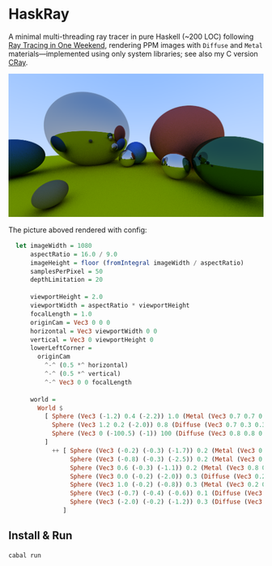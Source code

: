 # HaskRay
A minimal multi-threading ray tracer in pure Haskell (~200 LOC) following [Ray Tracing in One Weekend](https://raytracing.github.io/books/RayTracingInOneWeekend.html), rendering PPM images with `Diffuse` and `Metal` materials—implemented using only system libraries; see also my C version [CRay](https://github.com/TwinIsland/CRay).

![demo](./docs/output.png)

The picture aboved rendered with config:
```haskell
  let imageWidth = 1080
      aspectRatio = 16.0 / 9.0
      imageHeight = floor (fromIntegral imageWidth / aspectRatio)
      samplesPerPixel = 50
      depthLimitation = 20

      viewportHeight = 2.0
      viewportWidth = aspectRatio * viewportHeight
      focalLength = 1.0
      originCam = Vec3 0 0 0
      horizontal = Vec3 viewportWidth 0 0
      vertical = Vec3 0 viewportHeight 0
      lowerLeftCorner =
        originCam
          ^-^ (0.5 *^ horizontal)
          ^-^ (0.5 *^ vertical)
          ^-^ Vec3 0 0 focalLength

      world =
        World $
          [ Sphere (Vec3 (-1.2) 0.4 (-2.2)) 1.0 (Metal (Vec3 0.7 0.7 0.7)),
            Sphere (Vec3 1.2 0.2 (-2.0)) 0.8 (Diffuse (Vec3 0.7 0.3 0.3)),
            Sphere (Vec3 0 (-100.5) (-1)) 100 (Diffuse (Vec3 0.8 0.8 0.0))
          ]
            ++ [ Sphere (Vec3 (-0.2) (-0.3) (-1.7)) 0.2 (Metal (Vec3 0.8 0.8 0.8)),
                 Sphere (Vec3 (-0.8) (-0.3) (-2.5)) 0.2 (Metal (Vec3 0.8 0.8 0.8)),
                 Sphere (Vec3 0.6 (-0.3) (-1.1)) 0.2 (Metal (Vec3 0.8 0.8 0.8)),
                 Sphere (Vec3 0.0 (-0.2) (-2.0)) 0.3 (Diffuse (Vec3 0.2 0.4 0.8)),
                 Sphere (Vec3 1.0 (-0.2) (-0.8)) 0.3 (Metal (Vec3 0.2 0.4 0.3)),
                 Sphere (Vec3 (-0.7) (-0.4) (-0.6)) 0.1 (Diffuse (Vec3 0.4 0.4 0.3)),
                 Sphere (Vec3 (-2.0) (-0.2) (-1.2)) 0.3 (Diffuse (Vec3 0.1 0.3 0.5))
               ]
```

## Install & Run
```
cabal run
```